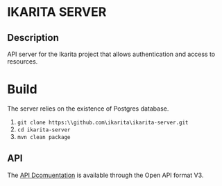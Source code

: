 # IKARITA SERVER

## Description

API server for the Ikarita project that allows authentication and access to resources.

# Build

The server relies on the existence of Postgres database.

1. ```git clone https:\\github.com\ikarita\ikarita-server.git```
2. ```cd ikarita-server```
3. ```mvn clean package```

## API

The [API Dcomuentation](https://petstore.swagger.io/?url=https://raw.githubusercontent.com/ikarita/ikarita-server-api/dev/openapi.json) 
is available through the Open API format V3.